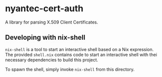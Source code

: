 # nyantec-cert-auth

A library for parsing X.509 Client Certificates.

## Developing with nix-shell

`nix-shell` is a tool to start an interactive shell based on a Nix expression.
The provided `shell.nix` contains code to start an interactive shell with thei
necessary dependencies to build this project.

To spawn the shell, simply invoke `nix-shell` from this directory.
